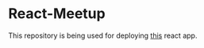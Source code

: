 # React-Meetup

This repository is being used for deploying [this](https://imjohnzakkam.github.io/React-Meetup) react app.
